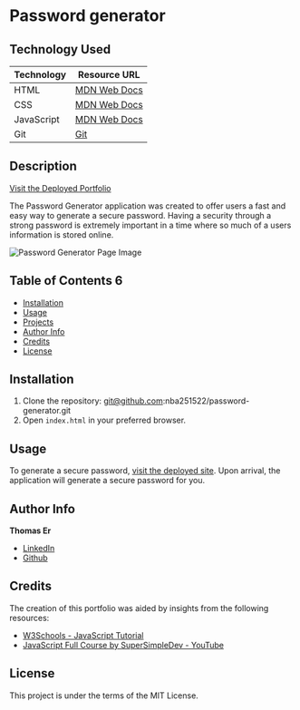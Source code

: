 # Password generator

## Technology Used

| Technology | Resource URL |
|------------|--------------|
| HTML | [MDN Web Docs](https://developer.mozilla.org/en-US/docs/Web/HTML) |
| CSS  | [MDN Web Docs](https://developer.mozilla.org/en-US/docs/Web/CSS) |
| JavaScript | [MDN Web Docs](https://developer.mozilla.org/en-US/docs/Web/JavaScript) |
| Git  | [Git](https://git-scm.com/) |

## Description

[Visit the Deployed Portfolio](https://nba251522.github.io/password-generator/)

The Password Generator application was created to offer users a fast and easy way to generate a secure password. Having a security through a strong password is extremely important in a time where so much of a users information is stored online.

![Password Generator Page Image](Develop/assets/images/Webpage%20snip.PNG)

## Table of Contents                                                                                                                        6      
- [Installation](#installation)                                         
- [Usage](#usage)
- [Projects](#projects)
- [Author Info](#author-info)
- [Credits](#credits)
- [License](#license)

## Installation

1. Clone the repository: git@github.com:nba251522/password-generator.git
2. Open `index.html` in your preferred browser.

## Usage                                                                            

To generate a secure password, [visit the deployed site](https://nba251522.github.io/thomas-er-porfolio/). Upon arrival, the application will generate a secure password for you.

## Author Info

**Thomas Er**
- [LinkedIn](https://www.linkedin.com/in/thomas-er-9b77321b9)
- [Github](https://github.com/nba251522)

## Credits

The creation of this portfolio was aided by insights from the following resources:

- [W3Schools - JavaScript Tutorial](https://www.w3schools.com/js/)
- [JavaScript Full Course by SuperSimpleDev - YouTube](https://www.youtube.com/watch?v=SBmSRK3feww)

## License

This project is under the terms of the MIT License.